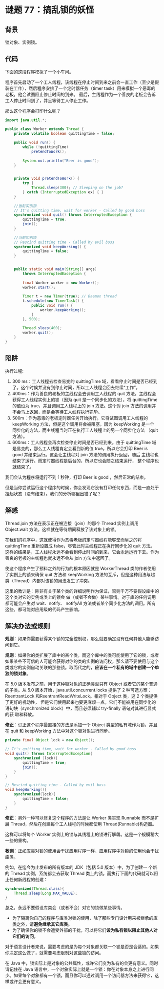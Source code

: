 # 谜题 77：搞乱锁的妖怪

## 背景

锁对象、实例锁。

## 代码

下面的这段程序模拟了一个小车间。

程序首先启动了一个工人线程，该线程在停止时间到来之前会一直工作（至少是假装在工作），然后程序安排了一个定时器任务（timer task）用来模拟一个恶毒的老板，他会试图阻止停止时间的到来。 最后，主线程作为一个善良的老板会告诉工人停止时间到了，并且等待工人停止工作。

那么这个程序会打印什么呢？ 

```java
import java.util.*;

public class Worker extends Thread {
    private volatile boolean quittingTime = false;
 
    public void run() {
        while (!quittingTime)
            pretendToWork();
        
        System.out.println("Beer is good");
    }

 
    private void pretendToWork() {
        try {
            Thread.sleep(300); // Sleeping on the job?
        } catch (InterruptedException ex) { }
    }
 
    //当前实例锁
    // It's quitting time, wait for worker - Called by good boss
    synchronized void quit() throws InterruptedException {
        quittingTime = true; 
        join();
    }
 
    //当前实例锁
    // Rescind quitting time - Called by evil boss
    synchronized void keepWorking() {
        quittingTime = false;
    }

 
    public static void main(String[] args)
        throws InterruptedException {
        
        final Worker worker = new Worker();
        worker.start();
 
        Timer t = new Timer(true); // Daemon thread
        t.schedule(new TimerTask() {
            public void run() { 
                worker.keepWorking(); 
            }
        }, 500);
 
        Thread.sleep(400);
        worker.quit();
    }
} 
```

## 陷阱

执行过程:

1. 300 ms：工人线程去检查易变的 quittingTime 域，看看停止时间是否已经到了。这个时候并没有到停止时间，所以工人线程会回去继续“工作”。 
2. 400ms：作为善良的老板的主线程会去调用工人线程的 quit 方法。主线程会获得工人线程实例上的锁（因为 quit 是一个同步化的方法），将 quittingTime 的值设为 true，并且调用工人线程上的 join 方法。这个对 join 方法的调用并不会马上返回，而是会等待工人线程执行完毕。 
3. 500m：作为恶毒的老板定时器任务开始执行。它将试图调用工人线程的 keepWorking 方法，但是这个调用将会被阻塞，因为 keepWorking 是一个 同步化的方法，而主线程当时正在执行工人线程上的另一个同步化方法 （quit 方法）。 
4. 600ms：工人线程会再次检查停止时间是否已经到来。由于 quittingTime 域是易变的，那么工人线程肯定会看到新的值 true，所以它会打印 Beer is good 并结束运行。这会让主线程对 join 方法的调用执行返回，随后 主线程也结束了运行。而定时器线程是后台的，所以它也会随之结束运行， 整个程序也就结束了。

我们会认为程序将运行不到 1 秒钟，打印 Beer is good ，然后正常的结束。

但是当你尝试运行这个程序的时候，你会发现它没有打印任何东西，而是一直处于挂起状态（没有结束）。我们的分析哪里出错了呢？  

## 解惑

Thread.join 方法在表示正在被连接（join）的那个 Thread 实例上调用 Object.wait 方法。这样就在等待期间释放了该对象上的锁。

在我们的程序中，这就使得作为恶毒老板的定时器线程能够堂而皇之的将 quittingTime 重新设置成 false，尽管此时主线程正在执行同步化的 quit 方法。这样的结果是，工人线程永远不会看到停止时间的到来，它会永远运行下去。作为善良的老板的主线程也就永远不会从 join 方法中返回了。

使这个程序产生了预料之外的行为的根本原因就是 WorkerThread 类的作者使用了实例上的锁来确保 quit 方法和 keepWorking 方法的互斥，但是这种用法与超类（Thread）内部对该锁的用法发生了冲突。

这里的教训是：除非有关于某个类的详细说明作为保证，否则千万不要假设库中的这个类对它的实例或类上的锁会 做（或者不会做）某些事情。对于库的任何调用都可能会产生对 wait、notify、 notifyAll 方法或者某个同步化方法的调用。所有这些，都可能对应用级的代码产生影响。 

## 解决办法或规则

**规则**：如果你需要获得某个锁的完全控制权，那么就要确定没有任何其他人能够访问到它。

**规则**：如果你的类扩展了库中的某个类，而这个库中的类可能使用了它的锁，或者如果某些不可信的人可能会获得对你的类的实例的访问权，那么请不要使用与这个类或它的实例自动关联的那些锁。取而代之的，**应该在一个私有的域中创建一个单独的锁对象**。

在 5.0 版本发布之前，用于这种锁对象的正确类型只有 Object 或者它的某个普通的子类。从 5.0 版本开始，java.util.concurrent.locks 提供了 2 种可选方案：ReentrantLock 和ReentrantReadWriteLock。相对于 Object 类，这 2 个类提供了更好的机动性， 但是它们使用起来也要更麻烦一点。它们不能被用在同步化的语句块（synchronized block）中，而且必须辅以 try-finally 语句对其进行显式的获 取和释放。 

**修正**：订正这个程序最直接的方法是添加一个 Object 类型的私有域作为锁，并且在 quit 和 keepWorking 方法中对这个锁对象进行同步。 

```java
private final Object lock = new Object();

// It's quitting time, wait for worker - Called by good boss
void quit() throws InterruptedException{
    synchronized (lock){
        quittingTime = true;
        join();
    }
}

// Rescind quitting time - Called by evil boss
void keepWorking(){
    synchronized(lock){
        quittingTime = false;
    }
}
```

**修正**：另外一种可以修复这个程序的方法是让 Worker 类实现 Runnable 而不是扩展 Thread，然后在创建每个工人线程的时候都使用 Thread(Runnable)构造器。

这样可以将每个 Worker 实例上的锁与其线程上的锁进行解耦。这是一个规模稍大一些的重构。

**教训**：正如库类对锁的使用会干扰应用程序一样，应用程序中对锁的使用也会干扰库类。

例如，在迄今为止发布的所有版本的 JDK（包括 5.0 版本）中，为了创建一 个新的 Thread 实例，系统都会去获取 Thread 类上的锁。而执行下面的代码就可以阻止任何新线程的创建： 

```java
synchronized(Thread.class){ 
    Thread.sleep(Long.MAX_VALUE); 
}  
```



总之，永远不要假设库类会（或者不会）对它的锁做某些事情。

- 为了隔离你自己的程序与库类对锁的使用，除了那些专门设计用来被继承的库类之外，请**避免继承其它库类**。
- 为了确保你的锁不会遭受外部的干扰，可以将它们**设为私有锁以阻止其他人对它们的访问**。 



对于语言设计者来说，需要考虑的是为每个对象都关联一个锁是否是合适的。如果你决定这么做了，就需要考虑限制对这些锁的访问。

在 Java 中，锁实际上是对象的公共属性，或许它们变为私有的会更有意义。同时请记住在 Java 语言中，一个对象实际上就是一个锁：你在对象本身之上进行同步。如果每个对象都有一个锁，而且你可以通过调用一个访问器方法来获得它，这样或许会更有意义。